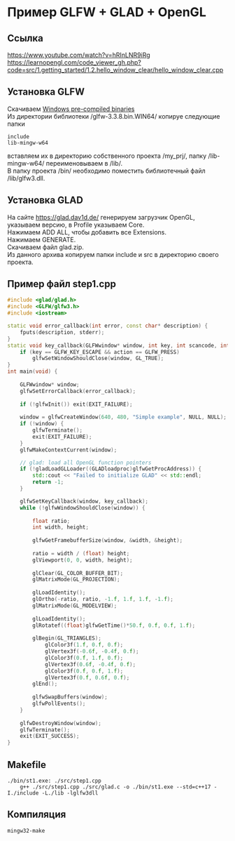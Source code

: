 # Пример GLFW + GLAD + OpenGL

## Ссылка
https://www.youtube.com/watch?v=hRInLNR9iRg  
https://learnopengl.com/code_viewer_gh.php?code=src/1.getting_started/1.2.hello_window_clear/hello_window_clear.cpp  

## Установка GLFW
Скачиваем [Windows pre-compiled binaries](https://github.com/glfw/glfw/releases/download/3.3.8/glfw-3.3.8.bin.WIN64.zip)  
Из директории библиотеки /glfw-3.3.8.bin.WIN64/ копируе следующие папки
```
include
lib-mingw-w64
```
вставляем их в директорию собственного проекта /my_prj/, папку /lib-mingw-w64/ переименовываем в /lib/.  
В папку проекта /bin/ необходимо поместить библиотечный файл /lib/glfw3.dll. 

## Установка GLAD
На сайте https://glad.dav1d.de/ генерируем загрузчик OpenGL, указываем версию, в Profile указываем Core.  
Нажимаем ADD ALL, чтобы добавить все Extensions.  
Нажимаем GENERATE.  
Скачиваем файл glad.zip.  
Из данного архива копируем папки include и src в директорию своего проекта. 

## Пример файл step1.cpp
```cpp
#include <glad/glad.h>
#include <GLFW/glfw3.h>
#include <iostream>

static void error_callback(int error, const char* description) {
    fputs(description, stderr);
}
static void key_callback(GLFWwindow* window, int key, int scancode, int action, int mods) {
    if (key == GLFW_KEY_ESCAPE && action == GLFW_PRESS)
        glfwSetWindowShouldClose(window, GL_TRUE);
}
int main(void) {
    
    GLFWwindow* window;
    glfwSetErrorCallback(error_callback);
    
    if (!glfwInit()) exit(EXIT_FAILURE);
    
    window = glfwCreateWindow(640, 480, "Simple example", NULL, NULL);
    if (!window) {
        glfwTerminate();
        exit(EXIT_FAILURE);
    }
    glfwMakeContextCurrent(window);

    // glad: load all OpenGL function pointers
    if (!gladLoadGLLoader((GLADloadproc)glfwGetProcAddress)) {
        std::cout << "Failed to initialize GLAD" << std::endl;
        return -1;
    }

    glfwSetKeyCallback(window, key_callback);
    while (!glfwWindowShouldClose(window)) {
        
        float ratio;
        int width, height;
        
        glfwGetFramebufferSize(window, &width, &height);
        
        ratio = width / (float) height;
        glViewport(0, 0, width, height);
        
        glClear(GL_COLOR_BUFFER_BIT);
        glMatrixMode(GL_PROJECTION);
        
        glLoadIdentity();
        glOrtho(-ratio, ratio, -1.f, 1.f, 1.f, -1.f);
        glMatrixMode(GL_MODELVIEW);
        
        glLoadIdentity();
        glRotatef((float)glfwGetTime()*50.f, 0.f, 0.f, 1.f);
        
        glBegin(GL_TRIANGLES);
            glColor3f(1.f, 0.f, 0.f);
            glVertex3f(-0.6f, -0.4f, 0.f);
            glColor3f(0.f, 1.f, 0.f);
            glVertex3f(0.6f, -0.4f, 0.f);
            glColor3f(0.f, 0.f, 1.f);
            glVertex3f(0.f, 0.6f, 0.f);
        glEnd();
        
        glfwSwapBuffers(window);
        glfwPollEvents();
    }
    
    glfwDestroyWindow(window);
    glfwTerminate();
    exit(EXIT_SUCCESS);
}
```

## Makefile
```
./bin/st1.exe: ./src/step1.cpp
	g++ ./src/step1.cpp ./src/glad.c -o ./bin/st1.exe --std=c++17 -I./include -L./lib -lglfw3dll
```

## Компиляция
```
mingw32-make
```
